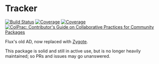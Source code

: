 # Tracker

[![Build Status](https://github.com/FluxML/Tracker.jl/actions/workflows/CI.yml/badge.svg?branch=master)](https://github.com/FluxML/Tracker.jl/actions/workflows/CI.yml?query=branch%3Amaster)
[![Coverage](https://codecov.io/gh/FluxML/Tracker.jl/branch/master/graph/badge.svg)](https://codecov.io/gh/FluxML/Tracker.jl)
[![Coverage](https://coveralls.io/repos/github/FluxML/Tracker.jl/badge.svg?branch=master)](https://coveralls.io/github/FluxML/Tracker.jl?branch=master)
[![ColPrac: Contributor's Guide on Collaborative Practices for Community Packages](https://img.shields.io/badge/ColPrac-Contributor's%20Guide-blueviolet)](https://github.com/SciML/ColPrac)


Flux's old AD, now replaced with [Zygote](https://github.com/FluxML/Zygote.jl).

This package is solid and still in active use, but is no longer heavily maintained; so PRs and issues may go unanswered.
